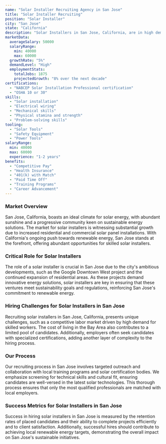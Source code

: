 ```yaml
---
name: "Solar Installer Recruiting Agency in San Jose"
title: "Solar Installer Recruiting"
position: "Solar Installer"
city: "San Jose"
state: "California"
description: "Solar Installers in San Jose, California, are in high demand due to the state's push for renewable energy, the city's sunny climate, and high average residential electricity rates."
marketData:
  averageSalary: 50000
  salaryRange:
    min: 40000
    max: 60000
  growthRate: "5%"
  demandLevel: "High"
  employmentStats:
    totalJobs: 1875
    projectedGrowth: "8% over the next decade"
certifications:
  - "NABCEP Solar Installation Professional certification"
  - "OSHA 10 or 30"
skills:
  - "Solar installation"
  - "Electrical wiring"
  - "Mechanical skills"
  - "Physical stamina and strength"
  - "Problem-solving skills"
tooling:
  - "Solar Tools"
  - "Safety Equipment"
  - "Power Tools"
salaryRange:
  min: 40000
  max: 60000
  experience: "1-2 years"
benefits:
  - "Competitive Pay"
  - "Health Insurance"
  - "401(k) with Match"
  - "Paid Time Off"
  - "Training Programs"
  - "Career Advancement"
---
```


### Market Overview
San Jose, California, boasts an ideal climate for solar energy, with abundant sunshine and a progressive community keen on sustainable energy solutions. The market for solar installers is witnessing substantial growth due to increased residential and commercial solar panel installations. With California's ongoing push towards renewable energy, San Jose stands at the forefront, offering abundant opportunities for skilled solar installers.

### Critical Role for Solar Installers
The role of a solar installer is crucial in San Jose due to the city's ambitious developments, such as the Google Downtown West project and the continued expansion of residential areas. As these projects demand innovative energy solutions, solar installers are key in ensuring that these ventures meet sustainability goals and regulations, reinforcing San Jose's commitment to renewable energy.

### Hiring Challenges for Solar Installers in San Jose
Recruiting solar installers in San Jose, California, presents unique challenges, such as a competitive labor market driven by high demand for skilled workers. The cost of living in the Bay Area also contributes to a limited pool of candidates. Additionally, employers often seek candidates with specialized certifications, adding another layer of complexity to the hiring process.

### Our Process
Our recruiting process in San Jose involves targeted outreach and collaboration with local training programs and solar certification bodies. We emphasize screening for technical skills and cultural fit, ensuring candidates are well-versed in the latest solar technologies. This thorough process ensures that only the most qualified professionals are matched with local employers.

### Success Metrics for Solar Installers in San Jose
Success in hiring solar installers in San Jose is measured by the retention rates of placed candidates and their ability to complete projects efficiently and to client satisfaction. Additionally, successful hires should contribute to achieving local renewable energy targets, demonstrating the overall impact on San Jose's sustainable initiatives.